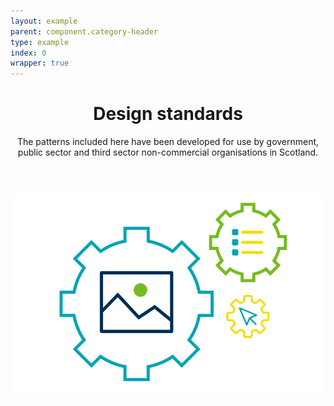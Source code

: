 ```yaml
---
layout: example
parent: component.category-header
type: example
index: 0
wrapper: true
---
```


<div class="ds_category-header">
    <header class="ds_category-header__header">
        <h1 class="ds_category-header__title">Design standards</h1>
        <div class="ds_category-header__summary">
            <p>The patterns included here have been developed for use by government, public sector and third sector non-commercial organisations in Scotland.</p>
        </div>
    </header>
    <div class="ds_category-header__media-container">
        <img class="ds_category-header__media" src="/assets/images/examples/category-header-design-standards.svg" alt="">
    </div>
</div>
